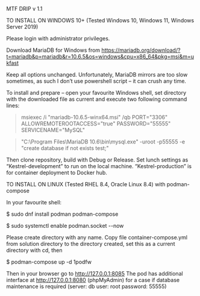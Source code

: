 MTF DRIP v 1.1 

TO INSTALL ON WINDOWS 10+ (Tested Windows 10, Windows 11, Windows Server 2019)

Please login with administrator privileges.

Download MariaDB for Windows from https://mariadb.org/download/?t=mariadb&p=mariadb&r=10.6.5&os=windows&cpu=x86_64&pkg=msi&m=ukfast

Keep all options unchanged. Unfortunately, MariaDB mirrors are too slow sometimes, as such I don’t use powershell script – it can crush any time.

To install and prepare – open your favourite Windows shell, set directory with the downloaded file as current and execute two following command lines:

> msiexec /i "mariadb-10.6.5-winx64.msi" /qb PORT="3306" ALLOWREMOTEROOTACCESS="true" PASSWORD="55555" SERVICENAME="MySQL"

> "C:\Program Files\MariaDB 10.6\bin\mysql.exe" -uroot -p55555 -e "create database if not exists test;"

Then clone repository, build with Debug or Release. Set lunch settings as “Kestrel-development” to run on the local machine. “Kestrel-production” is for container deployment to Docker hub.

TO INSTALL ON LINUX (Tested RHEL 8.4, Oracle Linux 8.4) with podman-compose

In your favourite shell:

$ sudo dnf install podman podman-compose

$ sudo systemctl enable podman.socket --now

Please create directory with any name. Copy file container-compose.yml from solution directory to the directory created, set this as a current directory with cd, then

$ podman-compose up -d 1podfw

Then in your browser go to http://127.0.0.1:8085
The pod has additional interface at http://127.0.0.1:8080 (phpMyAdmin) for a case if database maintenance is required (server: db user: root password: 55555)

 

